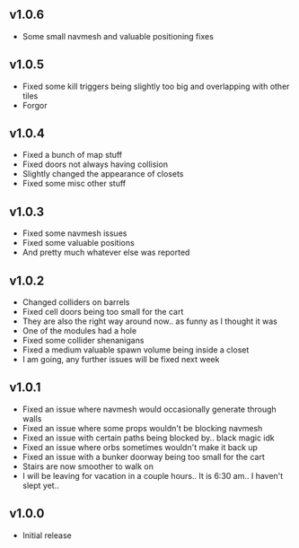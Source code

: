 ## v1.0.6
- Some small navmesh and valuable positioning fixes
## v1.0.5
- Fixed some kill triggers being slightly too big and overlapping with other tiles
- Forgor
## v1.0.4
- Fixed a bunch of map stuff
- Fixed doors not always having collision
- Slightly changed the appearance of closets
- Fixed some misc other stuff
## v1.0.3
- Fixed some navmesh issues
- Fixed some valuable positions
- And pretty much whatever else was reported
## v1.0.2
- Changed colliders on barrels
- Fixed cell doors being too small for the cart
- They are also the right way around now.. as funny as I thought it was
- One of the modules had a hole
- Fixed some collider shenanigans
- Fixed a medium valuable spawn volume being inside a closet
- I am going, any further issues will be fixed next week
## v1.0.1
- Fixed an issue where navmesh would occasionally generate through walls
- Fixed an issue where some props wouldn't be blocking navmesh
- Fixed an issue with certain paths being blocked by.. black magic idk
- Fixed an issue where orbs sometimes wouldn't make it back up
- Fixed an issue with a bunker doorway being too small for the cart
- Stairs are now smoother to walk on
- I will be leaving for vacation in a couple hours.. It is 6:30 am.. I haven't slept yet..
## v1.0.0
- Initial release